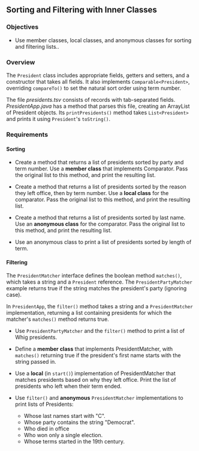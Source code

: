 ## Sorting and Filtering with Inner Classes

### Objectives
* Use member classes, local classes, and anonymous classes for sorting and filtering lists..

### Overview
The `President` class includes appropriate fields, getters and setters, and a constructor that takes all fields.  It also implements `Comparable<President>`, overriding `compareTo()` to set the natural sort order using term number.

The file _presidents.tsv_ consists of records with tab-separated fields.  _PresidentApp.java_ has a method that parses this file, creating an ArrayList of President objects.  Its `printPresidents()` method takes `List<President>` and prints it using `President`'s `toString()`.

### Requirements

#### Sorting
* Create a method that returns a list of presidents sorted by party and term number.  Use a **member class** that implements Comparator<President>.  Pass the original list to this method, and print the resulting list.

* Create a method that returns a list of presidents sorted by the reason they left office, then by term number.  Use a **local class** for the comparator.  Pass the original list to this method, and print the resulting list.

* Create a method that returns a list of presidents sorted by last name.  Use an **anonymous class** for the comparator.  Pass the original list to this method, and print the resulting list.

* Use an anonymous class to print a list of presidents sorted by length of term.

#### Filtering
The `PresidentMatcher` interface defines the boolean method `matches()`, which takes a string and a `President` reference.  The `PresidentPartyMatcher` example returns true if the string matches the president's party (ignoring case).

In `PresidentApp`, the `filter()` method takes a string and a `PresidentMatcher` implementation, returning a list containing presidents for which the matcher's `matches()` method returns true.

* Use `PresidentPartyMatcher` and the `filter()` method to print a list of Whig presidents.

* Define a **member class** that implements PresidentMatcher, with `matches()` returning true if the president's first name starts with the string passed in.

* Use a **local** (in `start()`) implementation of PresidentMatcher that matches presidents based on why they left office.  Print the list of presidents who left when their term ended.

* Use `filter()` and **anonymous** `PresidentMatcher` implementations to print lists of Presidents:
  * Whose last names start with "C".
  * Whose party contains the string "Democrat".
  * Who died in office
  * Who won only a single election.
  * Whose terms started in the 19th century.
